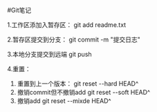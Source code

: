 #Git笔记

1.工作区添加入暂存区：
git add readme.txt

2.暂存区提交到分支：
git commit -m "提交日志"

3.本地分支提交到远端
git push

4.重置：
1. 重置到上一个版本：
git reset --hard HEAD^
2. 撤销commit但不撤销add
git reset --soft HEAD^
3. 撤销add
git reset --mixde HEAD^



